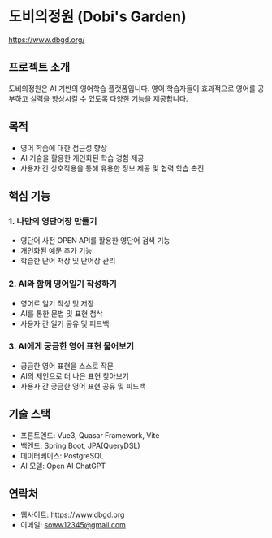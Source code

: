 # 도비의정원 (Dobi's Garden)

https://www.dbgd.org/

## 프로젝트 소개

도비의정원은 AI 기반의 영어학습 플랫폼입니다. 영어 학습자들이 효과적으로 영어를 공부하고 실력을 향상시킬 수 있도록 다양한 기능을 제공합니다.

## 목적

- 영어 학습에 대한 접근성 향상
- AI 기술을 활용한 개인화된 학습 경험 제공
- 사용자 간 상호작용을 통해 유용한 정보 제공 및 협력 학습 촉진

## 핵심 기능

### 1. 나만의 영단어장 만들기

- 영단어 사전 OPEN API를 활용한 영단어 검색 기능
- 개인화된 예문 추가 기능
- 학습한 단어 저장 및 단어장 관리

### 2. AI와 함께 영어일기 작성하기

- 영어로 일기 작성 및 저장
- AI를 통한 문법 및 표현 첨삭
- 사용자 간 일기 공유 및 피드백

### 3. AI에게 궁금한 영어 표현 물어보기

- 궁금한 영어 표현을 스스로 작문
- AI의 제안으로 더 나은 표현 찾아보기
- 사용자 간 궁금한 영어 표현 공유 및 피드백

## 기술 스택

- 프론트엔드: Vue3, Quasar Framework, Vite
- 백엔드: Spring Boot, JPA(QueryDSL)
- 데이터베이스: PostgreSQL
- AI 모델: Open AI ChatGPT
  
## 연락처

- 웹사이트: https://www.dbgd.org
- 이메일: soww12345@gmail.com


